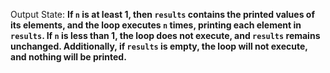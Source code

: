 Output State: **If `n` is at least 1, then `results` contains the printed values of its elements, and the loop executes `n` times, printing each element in `results`. If `n` is less than 1, the loop does not execute, and `results` remains unchanged. Additionally, if `results` is empty, the loop will not execute, and nothing will be printed.**